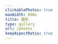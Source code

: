 ```yaml
---
clickablePhotos: true
maxWidth: 600x
title: 摄影
type: gallery
url: /photos
keepAspectRatio: true
---
```




